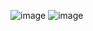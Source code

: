 ![image](https://github.com/KNO110/lucky_ticket/assets/37769458/3320f577-6c02-4f67-a459-6a5352ace706)
![image](https://github.com/KNO110/lucky_ticket/assets/37769458/f230f939-e82e-4668-8af5-d69c78425e99)
